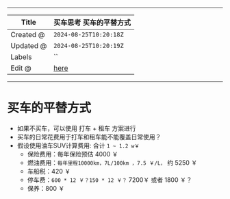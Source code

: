 -----

| Title     | 买车思考 买车的平替方式                                      |
| --------- | ------------------------------------------------- |
| Created @ | `2024-08-25T10:20:18Z`                            |
| Updated @ | `2024-08-25T10:20:19Z`                            |
| Labels    | \`\`                                              |
| Edit @    | [here](https://github.com/junxnone/che/issues/21) |

-----

# 买车的平替方式

  - 如果不买车，可以使用 <kbd>打车</kbd> + <kbd>租车</kbd> 方案进行
  - 买车的日常花费用于打车和租车能不能覆盖日常使用？
  - 假设使用油车SUV计算费用: 合计 `1 ~ 1.2 w￥`
      - 保险费用：每年保险预估 4000 ￥
      - 燃油费用：`每年里程10000km，7L/100km ，7.5 ￥/L，` 约 5250 ￥
      - 车船税：420 ￥
      - 停车费：`600 * 12 ￥？150 * 12 ￥？` 7200￥ 或者 1800 ￥？
      - 保养：800 ￥
